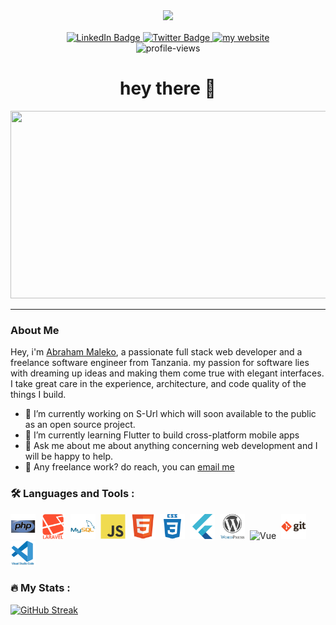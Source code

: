 <div id="header" align="center" style="margin-bottom:16px;">
  <img src="https://media.giphy.com/media/u2pmTWUi0MXjyrMaVj/giphy.gif" width="100"/>
</div>

<div id="badges" align="center">
  <a href="https://www.linkedin.com/in/abrahammaleko/">
    <img src="https://img.shields.io/badge/LinkedIn-blue?style=for-the-badge&logo=linkedin&logoColor=white" alt="LinkedIn Badge"/>
  </a>
   <a href="https://twitter.com/abramaleko">
    <img src="https://img.shields.io/badge/Twitter-blue?style=for-the-badge&logo=twitter&logoColor=white" alt="Twitter Badge"/>
  </a>
  <a href="https://meet-abraham.netlify.app">
    <img src="https://img.shields.io/badge/-Website-brightgreen?logoColor=white&style=for-the-badge" alt="my website"/>
  </a>
</div>
<div align="center">
    <img src="https://komarev.com/ghpvc/?username=abramaleko&style=flat-square&color=blue" alt="profile-views"/>  
   <h1>
    hey there  👋
  </h1>
 </div>
 
 <div align="center">
  <img src="https://media.giphy.com/media/dWesBcTLavkZuG35MI/giphy.gif" width="600" height="300"/>
</div>

--- 

### About Me

Hey, i'm [Abraham Maleko](https://meet-abraham.netlify.app/), a passionate full stack web developer and a freelance software engineer from Tanzania. my passion for software lies with dreaming up ideas and making them come true with elegant interfaces. I take great care in the experience, architecture, and code quality of the things I build. 

- 🔭 I’m currently working on S-Url which will soon available to the public as an open source project.
- 🌱 I’m currently learning Flutter to build cross-platform mobile apps
-  💬 Ask me about me about anything concerning web development and I will be happy to help.
-  💼  Any freelance work? do reach, you can [email me](mailto:abrahammaleko@gmail.com)

### :hammer_and_wrench: Languages and Tools :

<div>
   <img src="https://github.com/devicons/devicon/blob/master/icons/php/php-original.svg" title="Php" alt="Php" width="40" height="40"/>&nbsp;
  <img src="https://github.com/devicons/devicon/blob/master/icons/laravel/laravel-plain-wordmark.svg" title="Laravel" alt="Laravel" width="40" height="40"/>&nbsp;
  <img src="https://github.com/devicons/devicon/blob/master/icons/mysql/mysql-original-wordmark.svg" title="MySQL"  alt="MySQL" width="40" height="40"/>&nbsp;
    <img src="https://github.com/devicons/devicon/blob/master/icons/javascript/javascript-original.svg" title="JavaScript" alt="JavaScript" width="40" height="40"/>&nbsp;
 <img src="https://github.com/devicons/devicon/blob/master/icons/html5/html5-original.svg" title="HTML5" alt="HTML" width="40" height="40"/>&nbsp;
  <img src="https://github.com/devicons/devicon/blob/master/icons/css3/css3-plain-wordmark.svg"  title="CSS3" alt="CSS" width="40" height="40"/>&nbsp;
 <img src="https://github.com/devicons/devicon/blob/master/icons/flutter/flutter-original.svg" title="Flutter" alt="Flutter" width="40" height="40"/>&nbsp;
 <img src="https://github.com/devicons/devicon/blob/master/icons/wordpress/wordpress-original.svg" title="Wordpress" alt="Wordpress" width="40" height="40"/>&nbsp;
 <img src="https://github.com/devicons/devicon/tree/master/icons/vuejs" title="Vue" alt="Vue" width="40" height="40"/>&nbsp;
 <img src="https://github.com/devicons/devicon/blob/master/icons/git/git-original-wordmark.svg" title="Git" **alt="Git" width="40" height="40"/>
 <img src="https://github.com/devicons/devicon/blob/master/icons/vscode/vscode-original-wordmark.svg" title="Vscode" **alt="vscode" width="40" height="40"/>
</div>

### :fire: My Stats :

[![GitHub Streak](http://github-readme-streak-stats.herokuapp.com?user=abramaleko&theme=dark&background=000000)](https://git.io/streak-stats)




 



